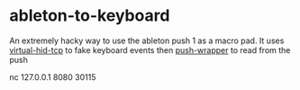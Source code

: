 # ableton-to-keyboard
An extremely hacky way to use the ableton push 1 as a macro pad.
It uses [virtual-hid-tcp](https://github.com/nmelihsensoy/virtual-hid-tcp) to fake keyboard events
then [push-wrapper](https://github.com/crosslandwa/push-wrapper) to read from the push


nc 127.0.0.1 8080 30115